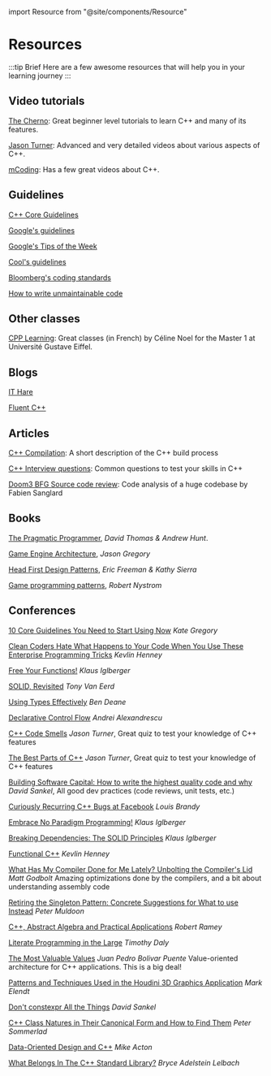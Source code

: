 import Resource from "@site/components/Resource"

# Resources

:::tip Brief
Here are a few awesome resources that will help you in your learning journey
:::

## Video tutorials

[The Cherno](https://youtu.be/2BP8NhxjrO0?list=PLlrATfBNZ98dudnM48yfGUldqGD0S4FFb): Great beginner level tutorials to learn C++ and many of its features.

[Jason Turner](https://youtu.be/UYEyHlynkPc): Advanced and very detailed videos about various aspects of C++.

[mCoding](https://youtu.be/i_wDa2AS_8w): Has a few great videos about C++.

## Guidelines

[C++ Core Guidelines](https://isocpp.github.io/CppCoreGuidelines/CppCoreGuidelines)

[Google's guidelines](https://google.github.io/styleguide/cppguide.html)

[Google's Tips of the Week](https://abseil.io/tips/)

[Cool's guidelines](https://coollibs.github.io/home/docs/contributing/coding-guidelines)

[Bloomberg's coding standards](http://bloomberg.github.io/bde/knowledge_base/coding_standards.html)

[How to write unmaintainable code](https://github.com/Droogans/unmaintainable-code)

## Other classes

[CPP Learning](https://laefy.github.io/CPP_Learning/): Great classes (in French) by Céline Noel for the Master 1 at Université Gustave Eiffel.

## Blogs

[IT Hare](http://ithare.com/)

[Fluent C++](https://www.fluentcpp.com/)

## Articles

[C++ Compilation](https://github.com/green7ea/cpp-compilation): A short description of the C++ build process

[C++ Interview questions](https://www.codingame.com/work/cpp-interview-questions/): Common questions to test your skills in C++

[Doom3 BFG Source code review](https://fabiensanglard.net/doom3_bfg/): Code analysis of a huge codebase by Fabien Sanglard

## Books

[The Pragmatic Programmer](https://pragprog.com/titles/tpp20/the-pragmatic-programmer-20th-anniversary-edition/), *David Thomas & Andrew Hunt*.

[Game Engine Architecture](https://www.gameenginebook.com/), *Jason Gregory*

[Head First Design Patterns](https://www.oreilly.com/library/view/head-first-design/0596007124/), *Eric Freeman & Kathy Sierra*

[Game programming patterns](https://gameprogrammingpatterns.com/), *Robert Nystrom*

## Conferences

[10 Core Guidelines You Need to Start Using Now](https://www.youtube.com/watch?v=XkDEzfpdcSg) *Kate Gregory*

[Clean Coders Hate What Happens to Your Code When You Use These Enterprise Programming Tricks](https://youtu.be/FyCYva9DhsI) *Kevlin Henney*

[Free Your Functions!](https://www.youtube.com/watch?v=WLDT1lDOsb4) *Klaus Iglberger*

[SOLID, Revisited](https://youtu.be/glYq-dvgby4) *Tony Van Eerd*

[Using Types Effectively](https://www.youtube.com/watch?v=ojZbFIQSdl8) *Ben Deane*

[Declarative Control Flow](https://www.youtube.com/watch?v=WjTrfoiB0MQ) *Andrei Alexandrescu*

[C++ Code Smells](https://www.youtube.com/watch?v=f_tLQl0wLUM) *Jason Turner*, Great quiz to test your knowledge of C++ features

[The Best Parts of C++](https://www.youtube.com/watch?v=iz5Qx18H6lg) *Jason Turner*, Great quiz to test your knowledge of C++ features

[Building Software Capital: How to write the highest quality code and why](https://www.youtube.com/watch?v=ta3S8CRN2TM) *David Sankel*, All good dev practices (code reviews, unit tests, etc.)

[Curiously Recurring C++ Bugs at Facebook](https://www.youtube.com/watch?v=lkgszkPnV8g) *Louis Brandy*

[Embrace No Paradigm Programming!](https://www.youtube.com/watch?v=fwXaRH5ffJM) *Klaus Iglberger*

[Breaking Dependencies: The SOLID Principles](https://www.youtube.com/watch?v=Ntraj80qN2k) *Klaus Iglberger*

[Functional C++](https://youtu.be/CIg6eyJv4dk) *Kevlin Henney*

[What Has My Compiler Done for Me Lately? Unbolting the Compiler's Lid](https://www.youtube.com/watch?v=bSkpMdDe4g4) *Matt Godbolt* Amazing optimizations done by the compilers, and a bit about understanding assembly code

[Retiring the Singleton Pattern: Concrete Suggestions for What to use Instead](https://www.youtube.com/watch?v=K5c7uvWe_hw) *Peter Muldoon*

[C++, Abstract Algebra and Practical Applications](https://youtu.be/632a-DMM5J0) *Robert Ramey*

[Literate Programming in the Large](https://www.youtube.com/watch?v=Av0PQDVTP4A) *Timothy Daly*

[The Most Valuable Values](https://youtu.be/_oBx_NbLghY) *Juan Pedro Bolivar Puente* Value-oriented architecture for C++ applications. This is a big deal!

[Patterns and Techniques Used in the Houdini 3D Graphics Application](https://youtu.be/2YXwg0n9e7E) *Mark Elendt*

[Don't constexpr All the Things](https://youtu.be/NNU6cbG96M4) *David Sankel*

[C++ Class Natures in Their Canonical Form and How to Find Them](https://youtu.be/PedVlux_p-k) *Peter Sommerlad*

[Data-Oriented Design and C++](https://youtu.be/rX0ItVEVjHc) *Mike Acton*

[What Belongs In The C++ Standard Library?](https://youtu.be/OgM0MYb4DqE) *Bryce Adelstein Lelbach*